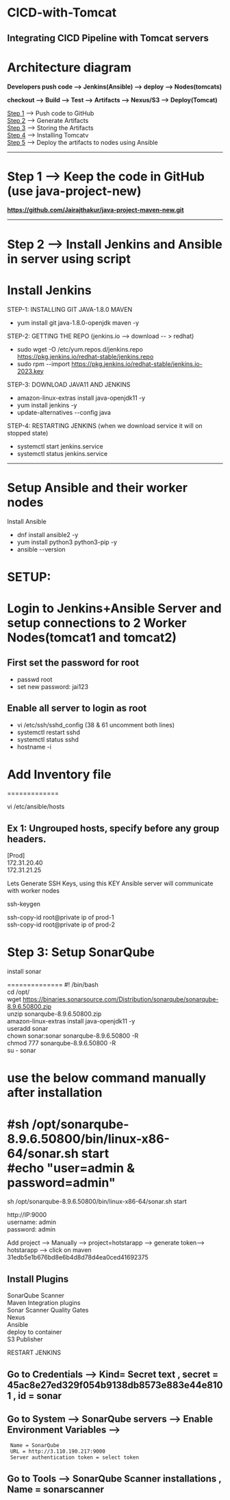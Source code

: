 # CICD-with-Tomcat
## Integrating CICD Pipeline with Tomcat servers


# Architecture diagram
**Developers push code --> Jenkins(Ansible) --> deploy --> Nodes(tomcats)**

**checkout --> Build --> Test --> Artifacts --> Nexus/S3 --> Deploy(Tomcat)**

[Step 1](#Step-1----Keep-the-code-in-GitHub-use-java-project-new) --> Push code to GitHub</br>
[Step 2](#Step-2----Install-Jenkins-and-Ansible-in-server-using-script) --> Generate Artifacts</br>
[Step 3](#Step-3) --> Storing the Artifacts</br>
[Step 4](#Step-4) --> Installing Tomcatv</br>
[Step 5](#Step-5) --> Deploy the artifacts to nodes using Ansible</br>

---

# Step 1 --> Keep the code in GitHub (use java-project-new)

**https://github.com/Jairajthakur/java-project-maven-new.git**

---

# Step 2 --> Install Jenkins and Ansible in server using script

Install Jenkins
=====================================================
STEP-1: INSTALLING GIT JAVA-1.8.0 MAVEN</br>
- yum install git java-1.8.0-openjdk maven -y</br>

STEP-2: GETTING THE REPO (jenkins.io --> download -- > redhat)</br>
- sudo wget -O /etc/yum.repos.d/jenkins.repo https://pkg.jenkins.io/redhat-stable/jenkins.repo</br>
- sudo rpm --import https://pkg.jenkins.io/redhat-stable/jenkins.io-2023.key</br>

STEP-3: DOWNLOAD JAVA11 AND JENKINS</br>
- amazon-linux-extras install java-openjdk11 -y</br>
- yum install jenkins -y</br>
- update-alternatives --config java</br>

STEP-4: RESTARTING JENKINS (when we download service it will on stopped state)</br>
- systemctl start jenkins.service</br>
- systemctl status jenkins.service</br> 

---

# Setup Ansible and their worker nodes

Install Ansible
- dnf install ansible2 -y</br>
- yum install python3 python3-pip -y</br>
- ansible --version</br>

# SETUP:
# Login to Jenkins+Ansible Server and setup connections to 2 Worker Nodes(tomcat1 and tomcat2)

## First set the password for root
- passwd root</br>
- set new password: jai123</br>

## Enable all server to login as root
- vi /etc/ssh/sshd_config (38 & 61 uncomment both lines)</br>
- systemctl restart sshd</br>
- systemctl status sshd</br>
- hostname -i</br>

# Add Inventory file
=============

vi /etc/ansible/hosts</br>
## Ex 1: Ungrouped hosts, specify before any group headers.</br>
[Prod]</br>
172.31.20.40</br>
172.31.21.25</br>

Lets Generate SSH Keys, using this KEY Ansible server will communicate with worker nodes

ssh-keygen

ssh-copy-id root@private ip of prod-1</br>
ssh-copy-id root@private ip of prod-2</br>

# Step 3: Setup SonarQube

install sonar

==============
#! /bin/bash</br>
cd /opt/</br>
wget https://binaries.sonarsource.com/Distribution/sonarqube/sonarqube-8.9.6.50800.zip</br>
unzip sonarqube-8.9.6.50800.zip</br>
amazon-linux-extras install java-openjdk11 -y</br>
useradd sonar</br>
chown sonar:sonar sonarqube-8.9.6.50800 -R</br>
chmod 777 sonarqube-8.9.6.50800 -R</br>
su - sonar</br>
# use the below command manually after installation</br>
#sh /opt/sonarqube-8.9.6.50800/bin/linux-x86-64/sonar.sh start</br>
#echo "user=admin & password=admin"</br>
=================

sh /opt/sonarqube-8.9.6.50800/bin/linux-x86-64/sonar.sh start

http://IP:9000</br>
username: admin</br>
password: admin</br>

Add project --> Manually --> project=hotstarapp --> generate token--> hotstarapp --> click on maven</br>
31edb5e1b676bd8e6b4d8d78d4ea0ced41692375

Install Plugins
--------------
SonarQube Scanner</br>
Maven Integration plugins</br>
Sonar Scanner Quality Gates</br>
Nexus</br>
Ansible</br>
deploy to container</br>
S3 Publisher</br>

RESTART JENKINS

Go to Credentials --> Kind= Secret text , secret = 45ac8e27ed329f054b9138db8573e883e44e8101 , id = sonar
------------------

Go to System --> SonarQube servers --> Enable Environment Variables -->
-----------
     Name = SonarQube
     URL = http://3.110.190.217:9000
     Server authentication token = select token


Go to  Tools --> SonarQube Scanner installations , Name = sonarscanner
------------

